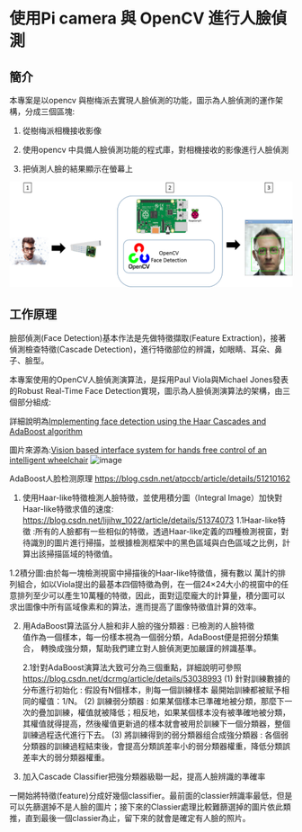 # 使用Pi camera 與 OpenCV 進行人臉偵測

## 簡介

本專案是以opencv 與樹梅派去實現人臉偵測的功能，圖示為人臉偵測的運作架構，分成三個區塊:

1. 從樹梅派相機接收影像

2. 使用opencv 中具備人臉偵測功能的程式庫，對相機接收的影像進行人臉偵測 

3. 把偵測人臉的結果顯示在螢幕上

![image](https://github.com/MrLiuLiuLiu/RaspberryPi/blob/master/RaspberryPi%E4%BA%BA%E8%87%89%E5%81%B5%E6%B8%AC%E9%81%8B%E4%BD%9C%E6%9E%B6%E6%A7%8B.png)
 
## 工作原理

臉部偵測(Face Detection)基本作法是先做特徵擷取(Feature Extraction)，接著偵測檢查特徵(Cascade Detection)，進行特徵部位的辨識，如眼睛、耳朵、鼻子、臉型。

本專案使用的OpenCV人臉偵測演算法，是採用Paul Viola與Michael Jones發表的Robust Real-Time Face Detection實現，圖示為人臉偵測演算法的架構，由三個部分組成:

詳細說明為[Implementing face detection using the Haar Cascades and AdaBoost algorithm](https://hub.packtpub.com/implementing-face-detection-using-haar-cascades-adaboost-algorithm/)

圖片來源為:[Vision based interface system for hands free control of an intelligent wheelchair](https://link.springer.com/article/10.1186/1743-0003-6-33#Fig4)
![image](https://media.springernature.com/original/springer-static/image/art%3A10.1186%2F1743-0003-6-33/MediaObjects/12984_2008_Article_193_Fig4_HTML.jpg) 


AdaBoost人脸检测原理
https://blog.csdn.net/atpccb/article/details/51210162 

1.	使用Haar-like特徵檢測人臉特徵，並使用積分圖（Integral Image）加快對Haar-like特徵求值的速度: 
https://blog.csdn.net/lijihw_1022/article/details/51374073 
1.1Haar-like特徵 :所有的人臉都有一些相似的特徵，透過Haar-like定義的四種檢測視窗，對待識別的圖片進行掃描，並根據檢測框架中的黑色區域與白色區域之比例，計算出該掃描區域的特徵值。

 
1.2積分圖:由於每一塊檢測視窗中掃描後的Haar-like特徵值，擁有數以
萬計的排列組合，如以Viola提出的最基本四個特徵為例，在一個24×24大小的視窗中的任意排列至少可以產生10萬種的特徵，因此，面對這麼龐大的計算量，積分圖可以求出圖像中所有區域像素和的算法，進而提高了圖像特徵值計算的效率。
  
2.	用AdaBoost算法區分人臉和非人臉的強分類器 : 已檢測的人臉特徵  
  值作為一個樣本，每一份樣本視為一個弱分類，AdaBoost便是把弱分類集
  合， 轉換成強分類，幫助我們建立對人臉偵測更加嚴謹的辨識基準。

	2.1針對AdaBoost演算法大致可分為三個重點，詳細說明可參照
		https://blog.csdn.net/dcrmg/article/details/53038993
(1)	針對訓練數據的分布進行初始化 : 假設有N個樣本，則每一個訓練樣本 
最開始訓練都被赋予相同的權值：1/N。
(2)	訓練弱分類器 : 如果某個樣本已準確地被分類，那麼下一次的疊加訓練，權值就被降低；相反地，如果某個樣本没有被準確地被分類，其權值就得提高，然後權值更新過的樣本就會被用於訓練下一個分類器，整個訓練過程迭代進行下去。
(3)	將訓練得到的弱分類器组合成強分類器 : 各個弱分類器的訓練過程結束後，會提高分類誤差率小的弱分類器權重，降低分類誤差率大的弱分類器權重。 
        
3.	加入Cascade Classifier把強分類器級聯一起，提高人臉辨識的準確率

一開始將特徵(feature)分成好幾個classifier。最前面的classier辨識率最低，但是可以先篩選掉不是人臉的圖片；接下來的Classier處理比較難篩選掉的圖片依此類推，直到最後一個classier為止，留下來的就會是確定有人臉的照片。

 


